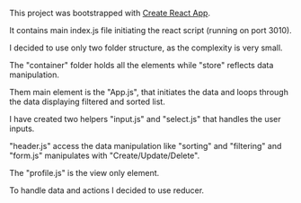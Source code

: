 This project was bootstrapped with [Create React App](https://github.com/facebook/create-react-app).

It contains main index.js file initiating the react script (running on port 3010).

I decided to use only two folder structure, as the complexity is very small.

The "container" folder holds all the elements while "store" reflects data manipulation.

Them main element is the "App.js", that initiates the data and loops through the data displaying filtered and sorted list.

I have created two helpers "input.js" and "select.js" that handles the user inputs.

"header.js" access the data manipulation like "sorting" and "filtering" and "form.js" manipulates with "Create/Update/Delete".

The "profile.js" is the view only element.


To handle data and actions I decided to use reducer. 
